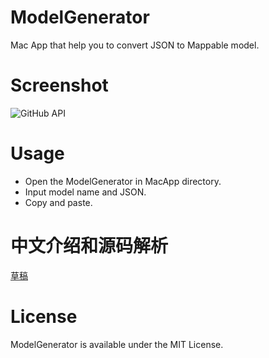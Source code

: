 # ModelGenerator
Mac App that help you to convert JSON to Mappable model.

# Screenshot 
![GitHub API](https://github.com/sheepy1/ModelGenerator/raw/master/screenshot.png)

# Usage
- Open the ModelGenerator in MacApp directory.
- Input model name and JSON.
- Copy and paste.

# 中文介绍和源码解析
[草稿](http://www.jianshu.com/writer#/notebooks/2888400/notes/6352194)

# License
ModelGenerator is available under the MIT License.

